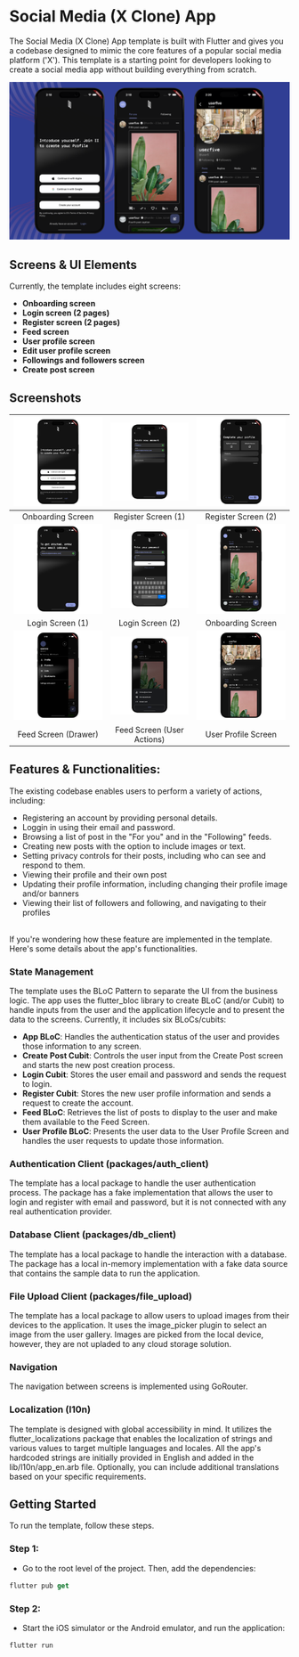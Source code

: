 # Social Media (X Clone) App
The Social Media (X Clone) App template is built with Flutter and gives you a codebase designed to mimic the core features of a popular social media platform ('X'). This template is a starting point for developers looking to create a social media app without building everything from scratch.

![Hero](screenshots/social_media_app.png)

## Screens & UI Elements
Currently, the template includes eight screens:
- **Onboarding screen**
- **Login screen (2 pages)**
- **Register screen (2 pages)**
- **Feed screen**
- **User profile screen**
- **Edit user profile screen**
- **Followings and followers screen**
- **Create post screen**


## Screenshots
|![Onboarding](screenshots/social_media_onboarding.png) | ![Register 1](screenshots/social_media_register_1.png) | ![Register 2](screenshots/social_media_register_2.png) |
|:---:|:---:|:---:|
| Onboarding Screen | Register Screen (1) | Register Screen (2) |
|![Login 1](screenshots/social_media_login_1.png) | ![Login 2](screenshots/social_media_login_2.png) | ![Feed](screenshots/social_media_feed.png) |
| Login Screen (1) | Login Screen (2) |  Onboarding Screen |
|![Feed Drawer](screenshots/social_media_feed_drawer.png) | ![Feed Actions](screenshots/social_media_feed_actions.png) | ![User Profile](screenshots/social_media_user_profile.png) |
| Feed Screen (Drawer) | Feed Screen (User Actions) | User Profile Screen |


## Features & Functionalities:
The existing codebase enables users to perform a variety of actions, including:
- Registering an account by providing personal details.
- Loggin in using their email and password.
- Browsing a list of post in the "For you" and in the "Following" feeds.
- Creating new posts with the option to include images or text.
- Setting privacy controls for their posts, including who can see and respond to them.
- Viewing their profile and their own post
- Updating their profile information, including changing their profile image and/or banners
- Viewing their list of followers and following, and navigating to their profiles

<br />
If you're wondering how these feature are implemented in the template. Here's some details about the app's functionalities. 

### State Management
The template uses the BLoC Pattern to separate the UI from the business logic. The app uses the flutter_bloc library to create BLoC (and/or Cubit) to handle inputs from the user and the application lifecycle and to present the data to the screens. Currently, it includes six BLoCs/cubits:
- **App BLoC**: Handles the authentication status of the user and provides those information to any screen.
- **Create Post Cubit**: Controls the user input from the Create Post screen and starts the new post creation process. 
- **Login Cubit**: Stores the user email and password and sends the request to login.
- **Register Cubit**: Stores the new user profile information and sends a request to create the account. 
- **Feed BLoC**: Retrieves the list of posts to display to the user and make them available to the Feed Screen.
- **User Profile BLoC**: Presents the user data to the User Profile Screen and handles the user requests to update those information. 


### Authentication Client (packages/auth_client)
The template has a local package to handle the user authentication process. The package has a fake implementation that allows the user to login and register with email and password, but it is not connected with any real authentication provider. 

### Database Client (packages/db_client)
The template has a local package to handle the interaction with a database. The package has a local in-memory implementation with a fake data source that contains the sample data to run the application. 

### File Upload Client (packages/file_upload)
The template has a local package to allow users to upload images from their devices to the application. It uses the image_picker plugin to select an image from the user gallery. Images are picked from the local device, however, they are not upladed to any cloud storage solution. 

### Navigation
The navigation between screens is implemented using GoRouter. 

### Localization (l10n)
The template is designed with global accessibility in mind. It utilizes the flutter_localizations package that enables the localization of strings and various values to target multiple languages and locales. All the app's hardcoded strings are initially provided in English and added in the lib/l10n/app_en.arb file. Optionally, you can include additional translations based on your specific requirements. 


## Getting Started
To run the template, follow these steps. 

### Step 1: 
- Go to the root level of the project. Then, add the dependencies: 
```dart
flutter pub get
```

### Step 2: 
- Start the iOS simulator or the Android emulator, and run the application:
```dart 
flutter run
```




